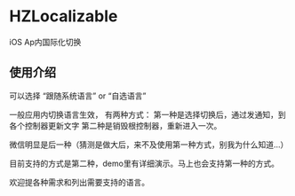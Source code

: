 # HZLocalizable
iOS Ap内国际化切换

## 使用介绍

可以选择 “跟随系统语言” or “自选语言”

一般应用内切换语言生效， 有两种方式：
第一种是选择切换后，通过发通知，到各个控制器更新文字
第二种是销毁根控制器，重新进入一次。

微信明显是后一种（猜测是做大后，来不及使用第一种方式，别我为什么知道...）

目前支持的方式是第二种，demo里有详细演示。马上也会支持第一种的方式。

欢迎提各种需求和列出需要支持的语言。
